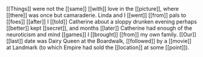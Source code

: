 [[Things]] were not the [[same]] [[with]] love in the [[picture]], where [[there]] was once but camaraderie. Linda and I [[went]] [[from]] pals to [[foes]] [[after]] I [[told]] Catherine about a sloppy drunken evening perhaps [[better]] kept [[secret]], and months [[later]] Catherine had enough of the neuroticism and mind [[games]] I [[brought]] [[from]] my own family. [[Our]] [[last]] date was Dairy Queen at the Boardwalk, [[followed]] by a [[movie]] at Landmark (to which Empire had sold the [[location]] at some [[point]]). 